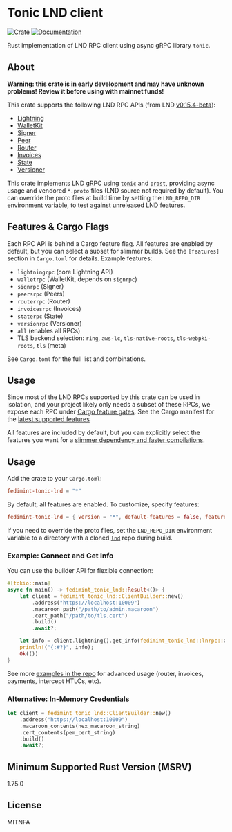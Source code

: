# Tonic LND client

[![Crate](https://img.shields.io/crates/v/fedimint-tonic-lnd.svg?logo=rust)](https://crates.io/crates/fedimint-tonic-lnd)
[![Documentation](https://img.shields.io/static/v1?logo=read-the-docs&label=docs.rs&message=fedimint-tonic-lnd&color=informational)](https://docs.rs/fedimint-tonic-lnd/)

Rust implementation of LND RPC client using async gRPC library `tonic`.

## About

**Warning: this crate is in early development and may have unknown problems!
Review it before using with mainnet funds!**

This crate supports the following LND RPC APIs (from LND [v0.15.4-beta](https://github.com/lightningnetwork/lnd/tree/v0.15.4-beta)):
- [Lightning](https://lightning.engineering/api-docs/category/lightning-service)
- [WalletKit](https://lightning.engineering/api-docs/category/walletkit-service)
- [Signer](https://lightning.engineering/api-docs/category/signer-service)
- [Peer](https://lightning.engineering/api-docs/category/peers-service)
- [Router](https://lightning.engineering/api-docs/category/router-service)
- [Invoices](https://lightning.engineering/api-docs/category/invoices-service)
- [State](https://lightning.engineering/api-docs/category/state-service)
- [Versioner](https://lightning.engineering/api-docs/category/versioner-service)

This crate implements LND gRPC using [`tonic`](https://docs.rs/tonic/) and [`prost`](https://docs.rs/prost/), providing async usage and vendored `*.proto` files (LND source not required by default). You can override the proto files at build time by setting the `LND_REPO_DIR` environment variable, to test against unreleased LND features.

## Features & Cargo Flags

Each RPC API is behind a Cargo feature flag. All features are enabled by default, but you can select a subset for slimmer builds. See the `[features]` section in `Cargo.toml` for details. Example features:
- `lightningrpc` (core Lightning API)
- `walletrpc` (WalletKit, depends on `signrpc`)
- `signrpc` (Signer)
- `peersrpc` (Peers)
- `routerrpc` (Router)
- `invoicesrpc` (Invoices)
- `staterpc` (State)
- `versionrpc` (Versioner)
- `all` (enables all RPCs)
- TLS backend selection: `ring`, `aws-lc`, `tls-native-roots`, `tls-webpki-roots`, `tls` (meta)

See `Cargo.toml` for the full list and combinations.

## Usage

Since most of the LND RPCs supported by this crate can be used in isolation, and your project likely only needs a subset of these RPCs, we expose each RPC under [Cargo feature gates](https://doc.rust-lang.org/cargo/reference/features.html). See the Cargo manifest for the [latest supported features](https://github.com/Kixunil/tonic_lnd/blob/master/Cargo.toml)

All features are included by default, but you can explicitly select the features you want for a [slimmer dependency and faster compilations](https://github.com/Kixunil/tonic_lnd/pull/29#issuecomment-1352385426).

## Usage

Add the crate to your `Cargo.toml`:

```toml
fedimint-tonic-lnd = "*"
```

By default, all features are enabled. To customize, specify features:

```toml
fedimint-tonic-lnd = { version = "*", default-features = false, features = ["lightningrpc", "routerrpc"] }
```

If you need to override the proto files, set the `LND_REPO_DIR` environment variable to a directory with a cloned [`lnd`](https://github.com/lightningnetwork/lnd.git) repo during build.

### Example: Connect and Get Info

You can use the builder API for flexible connection:

```rust
#[tokio::main]
async fn main() -> fedimint_tonic_lnd::Result<()> {
    let client = fedimint_tonic_lnd::ClientBuilder::new()
        .address("https://localhost:10009")
        .macaroon_path("/path/to/admin.macaroon")
        .cert_path("/path/to/tls.cert")
        .build()
        .await?;

    let info = client.lightning().get_info(fedimint_tonic_lnd::lnrpc::GetInfoRequest {}).await?;
    println!("{:#?}", info);
    Ok(())
}
```

See more [examples in the repo](https://github.com/fedimint/tonic_lnd/tree/master/examples) for advanced usage (router, invoices, payments, intercept HTLCs, etc).

### Alternative: In-Memory Credentials

```rust
let client = fedimint_tonic_lnd::ClientBuilder::new()
    .address("https://localhost:10009")
    .macaroon_contents(hex_macaroon_string)
    .cert_contents(pem_cert_string)
    .build()
    .await?;
```

## Minimum Supported Rust Version (MSRV)

1.75.0

## License

MITNFA
